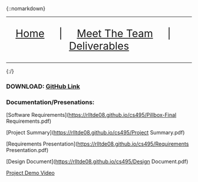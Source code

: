 {::nomarkdown}
<hr>
<div>
  <p style='font-size:2em' align=center>
  <a href="https://rlltde08.github.io/cs495">Home</a>  &nbsp &nbsp |  &nbsp &nbsp 
  <a href="https://rlltde08.github.io/cs495/about">Meet The Team</a> &nbsp &nbsp  | &nbsp &nbsp 
  <a href="https://rlltde08.github.io/cs495/deliverables">Deliverables</a> 
  </p>
</div>
<hr>
{:/}


### DOWNLOAD: [GitHub Link](https://github.com/pillboxapp/Pillbox)

### Documentation/Presenations:

[Software Requirements](https://rlltde08.github.io/cs495/Pillbox-Final Requirements.pdf)

[Project Summary](https://rlltde08.github.io/cs495/Project Summary.pdf)

[Requirements Presentation](https://rlltde08.github.io/cs495/Requirements Presentation.pdf)

[Design Document](https://rlltde08.github.io/cs495/Design Document.pdf)

[Project Demo Video](https://youtu.be/UabwOVKAwbc)
